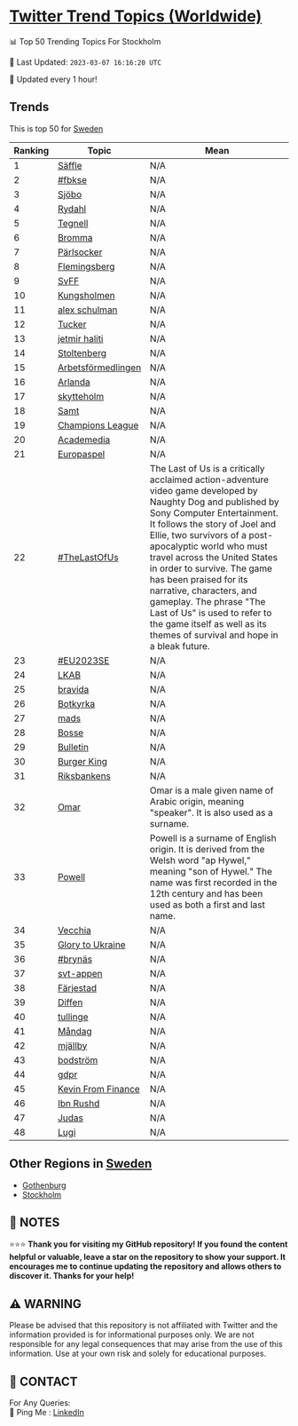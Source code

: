 [Twitter Trend Topics (Worldwide)](https://github.com/ErcinDedeoglu/Twitter-Trend-Topics)
==========


📊 Top 50 Trending Topics For Stockholm

📆 Last Updated: `2023-03-07 16:16:20 UTC`

🔧 Updated every 1 hour!


## Trends

This is top 50 for [Sweden](</Sweden>)

| Ranking | Topic | Mean |
| ------- | ------------ | ------------ |
| 1 | [Säffle](http://twitter.com/search?q=S%c3%a4ffle) | N/A |
| 2 | [#fbkse](http://twitter.com/search?q=%23fbkse) | N/A |
| 3 | [Sjöbo](http://twitter.com/search?q=Sj%c3%b6bo) | N/A |
| 4 | [Rydahl](http://twitter.com/search?q=Rydahl) | N/A |
| 5 | [Tegnell](http://twitter.com/search?q=Tegnell) | N/A |
| 6 | [Bromma](http://twitter.com/search?q=Bromma) | N/A |
| 7 | [Pärlsocker](http://twitter.com/search?q=P%c3%a4rlsocker) | N/A |
| 8 | [Flemingsberg](http://twitter.com/search?q=Flemingsberg) | N/A |
| 9 | [SvFF](http://twitter.com/search?q=SvFF) | N/A |
| 10 | [Kungsholmen](http://twitter.com/search?q=Kungsholmen) | N/A |
| 11 | [alex schulman](http://twitter.com/search?q=alex+schulman) | N/A |
| 12 | [Tucker](http://twitter.com/search?q=Tucker) | N/A |
| 13 | [jetmir haliti](http://twitter.com/search?q=jetmir+haliti) | N/A |
| 14 | [Stoltenberg](http://twitter.com/search?q=Stoltenberg) | N/A |
| 15 | [Arbetsförmedlingen](http://twitter.com/search?q=Arbetsf%c3%b6rmedlingen) | N/A |
| 16 | [Arlanda](http://twitter.com/search?q=Arlanda) | N/A |
| 17 | [skytteholm](http://twitter.com/search?q=skytteholm) | N/A |
| 18 | [Samt](http://twitter.com/search?q=Samt) | N/A |
| 19 | [Champions League](http://twitter.com/search?q=Champions+League) | N/A |
| 20 | [Academedia](http://twitter.com/search?q=Academedia) | N/A |
| 21 | [Europaspel](http://twitter.com/search?q=Europaspel) | N/A |
| 22 | [#TheLastOfUs](http://twitter.com/search?q=%23TheLastOfUs) | The Last of Us is a critically acclaimed action-adventure video game developed by Naughty Dog and published by Sony Computer Entertainment. It follows the story of Joel and Ellie, two survivors of a post-apocalyptic world who must travel across the United States in order to survive. The game has been praised for its narrative, characters, and gameplay. The phrase "The Last of Us" is used to refer to the game itself as well as its themes of survival and hope in a bleak future. |
| 23 | [#EU2023SE](http://twitter.com/search?q=%23EU2023SE) | N/A |
| 24 | [LKAB](http://twitter.com/search?q=LKAB) | N/A |
| 25 | [bravida](http://twitter.com/search?q=bravida) | N/A |
| 26 | [Botkyrka](http://twitter.com/search?q=Botkyrka) | N/A |
| 27 | [mads](http://twitter.com/search?q=mads) | N/A |
| 28 | [Bosse](http://twitter.com/search?q=Bosse) | N/A |
| 29 | [Bulletin](http://twitter.com/search?q=Bulletin) | N/A |
| 30 | [Burger King](http://twitter.com/search?q=Burger+King) | N/A |
| 31 | [Riksbankens](http://twitter.com/search?q=Riksbankens) | N/A |
| 32 | [Omar](http://twitter.com/search?q=Omar) | Omar is a male given name of Arabic origin, meaning "speaker". It is also used as a surname. |
| 33 | [Powell](http://twitter.com/search?q=Powell) | Powell is a surname of English origin. It is derived from the Welsh word "ap Hywel," meaning "son of Hywel." The name was first recorded in the 12th century and has been used as both a first and last name. |
| 34 | [Vecchia](http://twitter.com/search?q=Vecchia) | N/A |
| 35 | [Glory to Ukraine](http://twitter.com/search?q=Glory+to+Ukraine) | N/A |
| 36 | [#brynäs](http://twitter.com/search?q=%23bryn%c3%a4s) | N/A |
| 37 | [svt-appen](http://twitter.com/search?q=svt-appen) | N/A |
| 38 | [Färjestad](http://twitter.com/search?q=F%c3%a4rjestad) | N/A |
| 39 | [Diffen](http://twitter.com/search?q=Diffen) | N/A |
| 40 | [tullinge](http://twitter.com/search?q=tullinge) | N/A |
| 41 | [Måndag](http://twitter.com/search?q=M%c3%a5ndag) | N/A |
| 42 | [mjällby](http://twitter.com/search?q=mj%c3%a4llby) | N/A |
| 43 | [bodström](http://twitter.com/search?q=bodstr%c3%b6m) | N/A |
| 44 | [gdpr](http://twitter.com/search?q=gdpr) | N/A |
| 45 | [Kevin From Finance](http://twitter.com/search?q=Kevin+From+Finance) | N/A |
| 46 | [Ibn Rushd](http://twitter.com/search?q=Ibn+Rushd) | N/A |
| 47 | [Judas](http://twitter.com/search?q=Judas) | N/A |
| 48 | [Lugi](http://twitter.com/search?q=Lugi) | N/A |



## Other Regions in [Sweden](</Sweden>)

* [Gothenburg](</Sweden/Gothenburg.md>)
* [Stockholm](</Sweden/Stockholm.md>)



## 📝 NOTES

⭐⭐⭐ **Thank you for visiting my GitHub repository! If you found the content helpful or valuable, leave a star on the repository to show your support. It encourages me to continue updating the repository and allows others to discover it. Thanks for your help!**


## ⚠️ WARNING

Please be advised that this repository is not affiliated with Twitter and the information provided is for informational purposes only. We are not responsible for any legal consequences that may arise from the use of this information. Use at your own risk and solely for educational purposes.


## 📨 CONTACT

 For Any Queries:  
            🏓 Ping Me : [LinkedIn](https://www.linkedin.com/in/ercindedeoglu/)
